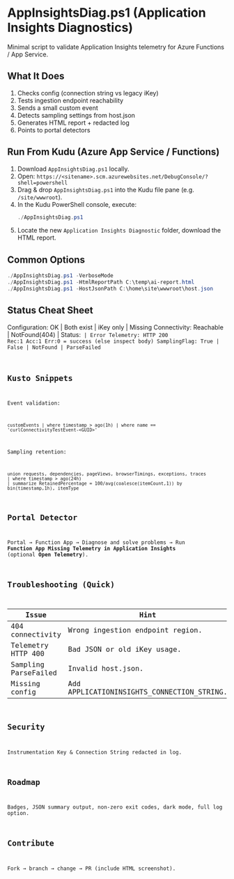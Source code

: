 # AppInsightsDiag.ps1 (Application Insights Diagnostics)

Minimal script to validate Application Insights telemetry for Azure Functions / App Service.

## What It Does
1. Checks config (connection string vs legacy iKey)
2. Tests ingestion endpoint reachability
3. Sends a small custom event
4. Detects sampling settings from host.json
5. Generates HTML report + redacted log
6. Points to portal detectors


## Run From Kudu (Azure App Service / Functions)
1. Download `AppInsightsDiag.ps1` locally.
2. Open: `https://<sitename>.scm.azurewebsites.net/DebugConsole/?shell=powershell`
3. Drag & drop `AppInsightsDiag.ps1` into the Kudu file pane (e.g. `/site/wwwroot`).
4. In the Kudu PowerShell console, execute:
	```powershell
	./AppInsightsDiag.ps1
	```
5. Locate the new `Application Insights Diagnostic` folder, download the HTML report.


## Common Options
```powershell
./AppInsightsDiag.ps1 -VerboseMode
./AppInsightsDiag.ps1 -HtmlReportPath C:\temp\ai-report.html
./AppInsightsDiag.ps1 -HostJsonPath C:\home\site\wwwroot\host.json
```


## Status Cheat Sheet
Configuration: OK | Both exist | iKey only | Missing
Connectivity: Reachable | NotFound(404) | Status:<code> | Error
Telemetry: HTTP 200 Rec:1 Acc:1 Err:0 = success (else inspect body)
SamplingFlag: True | False | NotFound | ParseFailed

## Kusto Snippets
Event validation:
```kusto
customEvents | where timestamp > ago(1h) | where name == 'curlConnectivityTestEvent-<GUID>'
```
Sampling retention:
```kusto
union requests, dependencies, pageViews, browserTimings, exceptions, traces
| where timestamp > ago(24h)
| summarize RetainedPercentage = 100/avg(coalesce(itemCount,1)) by bin(timestamp,1h), itemType
```

## Portal Detector
Portal → Function App → Diagnose and solve problems → Run **Function App Missing Telemetry in Application Insights** (optional **Open Telemetry**).

## Troubleshooting (Quick)
| Issue | Hint |
|-------|------|
| 404 connectivity | Wrong ingestion endpoint region. |
| Telemetry HTTP 400 | Bad JSON or old iKey usage. |
| Sampling ParseFailed | Invalid host.json. |
| Missing config | Add APPLICATIONINSIGHTS_CONNECTION_STRING. |

## Security
Instrumentation Key & Connection String redacted in log.

## Roadmap
Badges, JSON summary output, non‑zero exit codes, dark mode, full log option.

## Contribute
Fork → branch → change → PR (include HTML screenshot).

